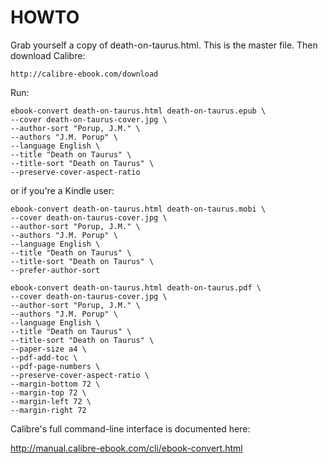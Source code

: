 HOWTO
=====

Grab yourself a copy of death-on-taurus.html. This is the master file.
Then download Calibre:

    http://calibre-ebook.com/download
  
Run:

    ebook-convert death-on-taurus.html death-on-taurus.epub \
    --cover death-on-taurus-cover.jpg \
    --author-sort "Porup, J.M." \
    --authors "J.M. Porup" \
    --language English \
    --title "Death on Taurus" \
    --title-sort "Death on Taurus" \
    --preserve-cover-aspect-ratio
  
or if you're a Kindle user:

    ebook-convert death-on-taurus.html death-on-taurus.mobi \
    --cover death-on-taurus-cover.jpg \
    --author-sort "Porup, J.M." \
    --authors "J.M. Porup" \
    --language English \
    --title "Death on Taurus" \
    --title-sort "Death on Taurus" \
    --prefer-author-sort
    
    ebook-convert death-on-taurus.html death-on-taurus.pdf \
    --cover death-on-taurus-cover.jpg \
    --author-sort "Porup, J.M." \
    --authors "J.M. Porup" \
    --language English \
    --title "Death on Taurus" \
    --title-sort "Death on Taurus" \
    --paper-size a4 \
    --pdf-add-toc \
    --pdf-page-numbers \
    --preserve-cover-aspect-ratio \
    --margin-bottom 72 \
    --margin-top 72 \
    --margin-left 72 \
    --margin-right 72

Calibre's full command-line interface is documented here:

  http://manual.calibre-ebook.com/cli/ebook-convert.html

